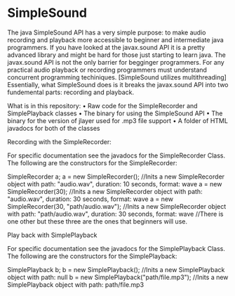 # SimpleSound
The java SimpleSound API has a very simple purpose: to make audio recording and playback more accessible to beginner and intermediate java programmers. If you have looked at the javax.sound API it is a pretty advanced library and might be hard for those just starting to learn java. The javax.sound API is not the only barrier for begginger programmers. For any practical audio playback or recording programmers must understand concurrent programming techiniques. [SimpleSound utilizes multithreading] Essentially, what SimpleSound does is it breaks the javax.sound API into two fundemental parts: recording and playback. 

What is in this repository:
• Raw code for the SimpleRecorder and SimplePlayback classes
• The binary for using the SimpleSound API
• The binary for the version of jlayer used for .mp3 file support
• A folder of HTML javadocs for both of the classes

Recording with the SimpleRecorder:

For specific documentation see the javadocs for the SimpleRecorder Class. The following are the constructors for the SimpleRecorder:

SimpleRecorder a;
a = new SimpleRecorder();         //Inits a new SimpleRecorder object with path: "audio.wav", duration: 10 seconds, format: wave
a = new SimpleRecorder(30);       //Inits a new SimpleRecorder object with path: "audio.wav", duration: 30 seconds, format: wave
a = new SimpleRecorder(30, "path/audio.wav");   //Inits a new SimpleRecorder object with path: "path/audio.wav", duration: 30 seconds, format: wave
//There is one other but these three are the ones that beginners will use. 

Play back with SimplePlayback

For specific documentation see the javadocs for the SimplePlayback Class. The following are the constructors for the SimplePlayback:

SimplePlayback b;
b = new SimplePlayback();                          //Inits a new SimplePlayback object with path: null
b = new SimplePlayback("path/file.mp3");           //Inits a new SimplePlayback object with path: path/file.mp3
